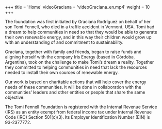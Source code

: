 +++
title = 'Home'
videoGraciana = 'videoGraciana_en.mp4'
weight = 10
+++

The foundation was first initiated by Graciana Rodríguez on behalf of her son Tomi Fennell, who died in
a traffic accident in Vermont, USA. Tomi had a dream to help communities in need so that they would be
able to generate their own renewable energy, and in this way their children would grow up with an
understanding of and commitment to sustainability.

Graciana, together with family and friends, began to raise funds and aligning herself with the
company Iris Energy (based in Córdoba, Argentina), took on the challenge to make Tomi’s dream a reality.
Together they committed to helping communities in need that lack the resources needed to install their
own sources of renewable energy.

Our work is based on charitable actions that will help cover the energy needs of these communities.
It will be done in collaboration with the communities' leaders and other entities or people that share
the same objective.

The Tomi Fennell Foundation is registered with the Internal Revenue Service (IRS) as an entity exempt from federal
income tax under Internal Revenue Code (IRC) Section 501(c)(3). Its Employer Identification Number (EIN) is 93-2377772.
